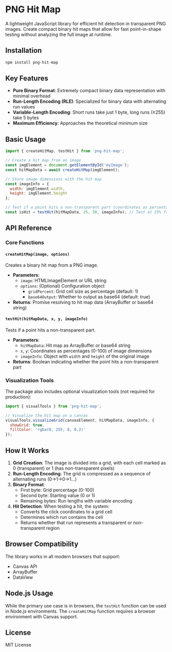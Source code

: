 # PNG Hit Map

A lightweight JavaScript library for efficient hit detection in transparent PNG images. Create compact binary hit maps that allow for fast point-in-shape testing without analyzing the full image at runtime.

## Installation

```bash
npm install png-hit-map
```

## Key Features

- **Pure Binary Format**: Extremely compact binary data representation with minimal overhead
- **Run-Length Encoding (RLE)**: Specialized for binary data with alternating run values
- **Variable-Length Encoding**: Short runs take just 1 byte, long runs (≥255) take 5 bytes
- **Maximum Efficiency**: Approaches the theoretical minimum size 

## Basic Usage

```javascript
import { createHitMap, testHit } from 'png-hit-map';

// Create a hit map from an image
const imgElement = document.getElementById('myImage');
const hitMapData = await createHitMap(imgElement);

// Store image dimensions with the hit map
const imageInfo = { 
  width: imgElement.width, 
  height: imgElement.height 
};

// Test if a point hits a non-transparent part (coordinates as percentages)
const isHit = testHit(hitMapData, 25, 50, imageInfo); // Test at 25% from left, 50% from top
```

## API Reference

### Core Functions

#### `createHitMap(image, options)`

Creates a binary hit map from a PNG image.

- **Parameters**:
  - `image`: HTMLImageElement or URL string
  - `options`: (Optional) Configuration object 
    - `gridPercent`: Grid cell size as percentage (default: 1)
    - `base64Output`: Whether to output as base64 (default: true)
- **Returns**: Promise resolving to hit map data (ArrayBuffer or base64 string)

#### `testHit(hitMapData, x, y, imageInfo)`

Tests if a point hits a non-transparent part.

- **Parameters**:
  - `hitMapData`: Hit map as ArrayBuffer or base64 string
  - `x`, `y`: Coordinates as percentages (0-100) of image dimensions
  - `imageInfo`: Object with `width` and `height` of the original image
- **Returns**: Boolean indicating whether the point hits a non-transparent part

### Visualization Tools

The package also includes optional visualization tools (not required for production):

```javascript
import { visualTools } from 'png-hit-map';

// Visualize the hit map on a canvas
visualTools.visualizeGrid(canvasElement, hitMapData, imageInfo, {
  showGrid: true,
  fillColor: 'rgba(0, 255, 0, 0.2)'
});
```

## How It Works

1. **Grid Creation**: The image is divided into a grid, with each cell marked as 0 (transparent) or 1 (has non-transparent pixels)
2. **Run-Length Encoding**: The grid is compressed as a sequence of alternating runs (0→1→0→1...)
3. **Binary Format**: 
   - First byte: Grid percentage (0-100)
   - Second byte: Starting value (0 or 1)
   - Remaining bytes: Run lengths with variable encoding
4. **Hit Detection**: When testing a hit, the system:
   - Converts the click coordinates to a grid cell
   - Determines which run contains the cell
   - Returns whether that run represents a transparent or non-transparent region

## Browser Compatibility

The library works in all modern browsers that support:
- Canvas API
- ArrayBuffer
- DataView

## Node.js Usage

While the primary use case is in browsers, the `testHit` function can be used in Node.js environments. The `createHitMap` function requires a browser environment with Canvas support.

## License

MIT License 